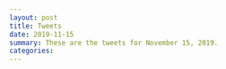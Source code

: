 ```yaml
---
layout: post
title: Tweets
date: 2019-11-15
summary: These are the tweets for November 15, 2019.
categories:
---
```


